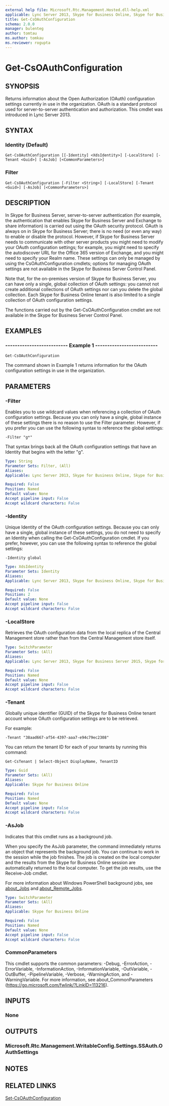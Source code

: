 ```yaml
---
external help file: Microsoft.Rtc.Management.Hosted.dll-help.xml
applicable: Lync Server 2013, Skype for Business Online, Skype for Business Server 2015, Skype for Business Server 2019
title: Get-CsOAuthConfiguration
schema: 2.0.0
manager: bulenteg
author: tomtau
ms.author: tomkau
ms.reviewer: rogupta
---
```


# Get-CsOAuthConfiguration

## SYNOPSIS
Returns information about the Open Authorization (OAuth) configuration settings currently in use in the organization.
OAuth is a standard protocol used for server-to-server authentication and authorization.
This cmdlet was introduced in Lync Server 2013.


## SYNTAX

### Identity (Default)
```
Get-CsOAuthConfiguration [[-Identity] <XdsIdentity>] [-LocalStore] [-Tenant <Guid>] [-AsJob] [<CommonParameters>]
```

### Filter
```
Get-CsOAuthConfiguration [-Filter <String>] [-LocalStore] [-Tenant <Guid>] [-AsJob] [<CommonParameters>]
```


## DESCRIPTION
In Skype for Business Server, server-to-server authentication (for example, the authentication that enables Skype for Business Server and Exchange to share information) is carried out using the OAuth security protocol.
OAuth is always on in Skype for Business Server; there is no need (or even any way) to enable or disable the protocol.
However, if Skype for Business Server needs to communicate with other server products you might need to modify your OAuth configuration settings; for example, you might need to specify the autodiscover URL for the Office 365 version of Exchange, and you might need to specify your Realm name.
These settings can only be managed by using the CsOAuthConfiguration cmdlets; options for managing OAuth settings are not available in the Skype for Business Server Control Panel.

Note that, for the on-premises version of Skype for Business Server, you can have only a single, global collection of OAuth settings: you cannot not create additional collections of OAuth settings nor can you delete the global collection.
Each Skype for Business Online tenant is also limited to a single collection of OAuth configuration settings.

The functions carried out by the Get-CsOAuthConfiguration cmdlet are not available in the Skype for Business Server Control Panel.


## EXAMPLES

### -------------------------- Example 1 --------------------------
```
Get-CsOAuthConfiguration
```

The command shown in Example 1 returns information for the OAuth configuration settings in use in the organization.


## PARAMETERS

### -Filter
Enables you to use wildcard values when referencing a collection of OAuth configuration settings.
Because you can only have a single, global instance of these settings there is no reason to use the Filter parameter.
However, if you prefer you can use the following syntax to reference the global settings:

`-Filter "g*"`

That syntax brings back all the OAuth configuration settings that have an Identity that begins with the letter "g".

```yaml
Type: String
Parameter Sets: Filter, (All)
Aliases: 
Applicable: Lync Server 2013, Skype for Business Online, Skype for Business Server 2015, Skype for Business Server 2019

Required: False
Position: Named
Default value: None
Accept pipeline input: False
Accept wildcard characters: False
```

### -Identity
Unique Identity of the OAuth configuration settings.
Because you can only have a single, global instance of these settings, you do not need to specify an Identity when calling the Get-CsOAuthConfiguration cmdlet.
If you prefer, however, you can use the following syntax to reference the global settings:

`-Identity global`

```yaml
Type: XdsIdentity
Parameter Sets: Identity
Aliases: 
Applicable: Lync Server 2013, Skype for Business Online, Skype for Business Server 2015, Skype for Business Server 2019

Required: False
Position: 2
Default value: None
Accept pipeline input: False
Accept wildcard characters: False
```

### -LocalStore
Retrieves the OAuth configuration data from the local replica of the Central Management store rather than from the Central Management store itself.

```yaml
Type: SwitchParameter
Parameter Sets: (All)
Aliases: 
Applicable: Lync Server 2013, Skype for Business Server 2015, Skype for Business Server 2019

Required: False
Position: Named
Default value: None
Accept pipeline input: False
Accept wildcard characters: False
```

### -Tenant
Globally unique identifier (GUID) of the Skype for Business Online tenant account whose OAuth configuration settings are to be retrieved.

For example:

`-Tenant "38aad667-af54-4397-aaa7-e94c79ec2308"`

You can return the tenant ID for each of your tenants by running this command:

`Get-CsTenant | Select-Object DisplayName, TenantID`

```yaml
Type: Guid
Parameter Sets: (All)
Aliases: 
Applicable: Skype for Business Online

Required: False
Position: Named
Default value: None
Accept pipeline input: False
Accept wildcard characters: False
```

### -AsJob
Indicates that this cmdlet runs as a background job.

When you specify the AsJob parameter, the command immediately returns an object that represents the background job. You can continue to work in the session while the job finishes. The job is created on the local computer and the results from the Skype for Business Online session are automatically returned to the local computer. To get the job results, use the Receive-Job cmdlet.

For more information about Windows PowerShell background jobs, see [about_Jobs](https://docs.microsoft.com/powershell/module/microsoft.powershell.core/about/about_jobs?view=powershell-6) and [about_Remote_Jobs](https://docs.microsoft.com/powershell/module/microsoft.powershell.core/about/about_remote_jobs?view=powershell-6).

```yaml
Type: SwitchParameter
Parameter Sets: (All)
Aliases: 
Applicable: Skype for Business Online

Required: False
Position: Named
Default value: None
Accept pipeline input: False
Accept wildcard characters: False
```

### CommonParameters
This cmdlet supports the common parameters: -Debug, -ErrorAction, -ErrorVariable, -InformationAction, -InformationVariable, -OutVariable, -OutBuffer, -PipelineVariable, -Verbose, -WarningAction, and -WarningVariable. For more information, see about_CommonParameters (https://go.microsoft.com/fwlink/?LinkID=113216).


## INPUTS

### None


## OUTPUTS

### Microsoft.Rtc.Management.WritableConfig.Settings.SSAuth.OAuthSettings


## NOTES


## RELATED LINKS
[Set-CsOAuthConfiguration](Set-CsOAuthConfiguration.md)

